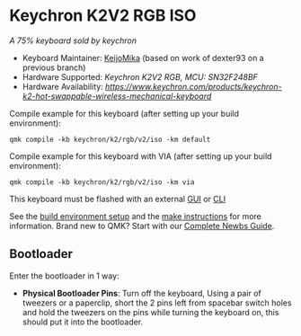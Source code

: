 # Keychron K2V2 RGB ISO


*A 75% keyboard sold by keychron*

* Keyboard Maintainer: [KeijoMika](https://github.com/KeijoMika) (based on work of dexter93 on a previous branch)
* Hardware Supported: *Keychron K2V2 RGB, MCU: SN32F248BF*
* Hardware Availability: *https://www.keychron.com/products/keychron-k2-hot-swappable-wireless-mechanical-keyboard*

Compile example for this keyboard (after setting up your build environment):

    qmk compile -kb keychron/k2/rgb/v2/iso -km default

Compile example for this keyboard with VIA (after setting up your build environment):

    qmk compile -kb keychron/k2/rgb/v2/iso -km via

This keyboard must be flashed with an external [GUI](https://github.com/SonixQMK/sonix-flasher) or [CLI](https://github.com/SonixQMK/SonixFlasherC)



See the [build environment setup](https://docs.qmk.fm/#/getting_started_build_tools) and the [make instructions](https://docs.qmk.fm/#/getting_started_make_guide) for more information. Brand new to QMK? Start with our [Complete Newbs Guide](https://docs.qmk.fm/#/newbs).

## Bootloader

Enter the bootloader in 1 way:

* **Physical Bootloader Pins**: Turn off the keyboard, Using a pair of tweezers or a paperclip, short the 2 pins left from spacebar switch holes and hold the tweezers on the pins while turning the keyboard on, this should put it into the bootloader.